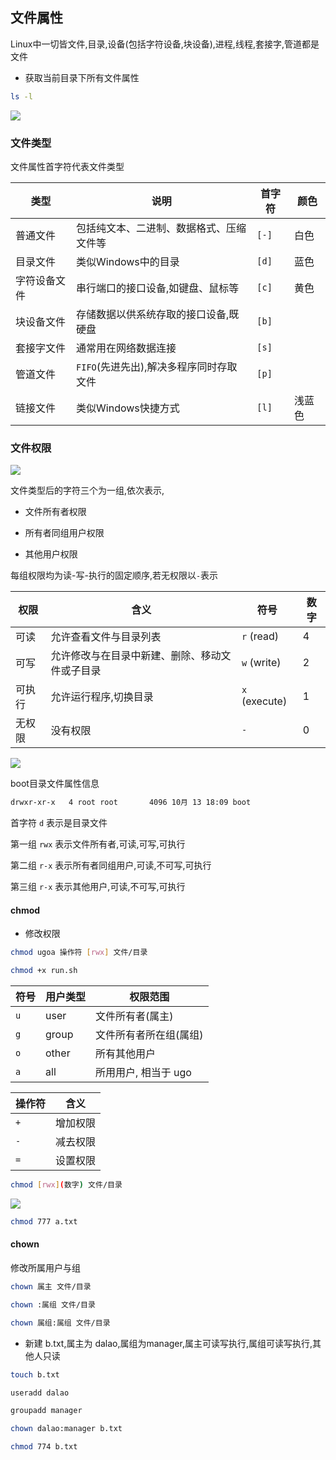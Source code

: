 <!--
 * @Description: 
 * @Version: 1.0
 * @Author: DaLao
 * @Email: dalao_li@163.com
 * @Date: 2021-10-16 23:41:23
 * @LastEditors: DaLao
 * @LastEditTime: 2022-07-03 15:53:16
-->


## 文件属性


Linux中一切皆文件,目录,设备(包括字符设备,块设备),进程,线程,套接字,管道都是文件

- 获取当前目录下所有文件属性

```sh
ls -l
```

![](https://cdn.hurra.ltd/img/20220220145413.png)



### 文件类型


文件属性首字符代表文件类型

| 类型         | 说明                                     | 首字符 | 颜色   |
| ------------ | ---------------------------------------- | ------ | ------ |
| 普通文件     | 包括纯文本、二进制、数据格式、压缩文件等 | `[-]`  | 白色   |
| 目录文件     | 类似Windows中的目录                      | `[d]`  | 蓝色   |
| 字符设备文件 | 串行端口的接口设备,如键盘、鼠标等        | `[c]`  | 黄色   |
| 块设备文件   | 存储数据以供系统存取的接口设备,既硬盘    | `[b]`  |        |
| 套接字文件   | 通常用在网络数据连接                     | `[s]`  |        |
| 管道文件     | `FIFO`(先进先出),解决多程序同时存取文件  | `[p]`  |        |
| 链接文件     | 类似Windows快捷方式                      | `[l]`  | 浅蓝色 |



### 文件权限


![](https://cdn.hurra.ltd/img/20220220172652.png)

文件类型后的字符三个为一组,依次表示,

- 文件所有者权限

- 所有者同组用户权限

- 其他用户权限


每组权限均为读-写-执行的固定顺序,若无权限以`-`表示


| 权限   | 含义                                           | 符号          | 数字 |
| ------ | ---------------------------------------------- | ------------- | ---- |
| 可读   | 允许查看文件与目录列表                         | `r` (read)    | 4    |
| 可写   | 允许修改与在目录中新建、删除、移动文件或子目录 | `w` (write)   | 2    |
| 可执行 | 允许运行程序,切换目录                          | `x` (execute) | 1    |
| 无权限 | 没有权限                                       | `-`           | 0    |


![](https://cdn.hurra.ltd/img/2022-4-6-2158.svg)


boot目录文件属性信息

```sh
drwxr-xr-x   4 root root       4096 10月 13 18:09 boot
```

首字符 `d` 表示是目录文件

第一组 `rwx` 表示文件所有者,可读,可写,可执行

第二组 `r-x` 表示所有者同组用户,可读,不可写,可执行

第三组 `r-x` 表示其他用户,可读,不可写,可执行



#### chmod


- 修改权限

```sh
chmod ugoa 操作符 [rwx] 文件/目录
```

```sh
chmod +x run.sh
```

| 符号 | 用户类型 | 权限范围               |
| ---- | -------- | ---------------------- |
| `u`  | user     | 文件所有者(属主)       |
| `g`  | group    | 文件所有者所在组(属组) |
| `o`  | other    | 所有其他用户           |
| `a`  | all      | 所用用户, 相当于 ugo   |

| 操作符 | 含义     |
| ------ | -------- |
| `+`    | 增加权限 |
| `-`    | 减去权限 |
| `=`    | 设置权限 |


```sh
chmod [rwx](数字) 文件/目录
```

![](https://cdn.hurra.ltd/img/2022-4-6-2224.svg)

```sh
chmod 777 a.txt
```


#### chown


修改所属用户与组

```sh
chown 属主 文件/目录

chown :属组 文件/目录

chown 属组:属组 文件/目录
```

- 新建 b.txt,属主为 dalao,属组为manager,属主可读写执行,属组可读写执行,其他人只读

```sh
touch b.txt

useradd dalao

groupadd manager

chown dalao:manager b.txt

chmod 774 b.txt
```